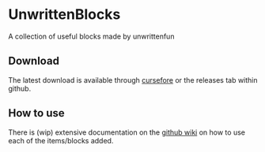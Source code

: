 # UnwrittenBlocks

A collection of useful blocks made by unwrittenfun

## Download
The latest download is available through [cursefore](http://minecraft.curseforge.com/mc-mods/unwrittenblocks/) or the releases tab within github.

## How to use
There is (wip) extensive documentation on the [github wiki](https://github.com/unwrittenfun/UnwrittenBlocks/wiki) on how to use each of the items/blocks added.

